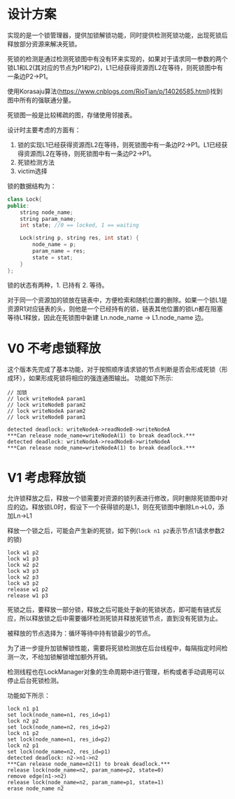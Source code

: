 # 设计方案
实现的是一个锁管理器，提供加锁解锁功能，同时提供检测死锁功能，出现死锁后释放部分资源来解决死锁。

死锁的检测是通过检测死锁图中有没有环来实现的，如果对于请求同一参数的两个锁L1和L2(其对应的节点为P1和P2)，L1已经获得资源而L2在等待，则死锁图中有一条边P2->P1。

使用Korasaju算法(https://www.cnblogs.com/RioTian/p/14026585.html)找到图中所有的强联通分量。

死锁图一般是比较稀疏的图，存储使用邻接表。

设计时主要考虑的方面有：
1. 锁的实现L1已经获得资源而L2在等待，则死锁图中有一条边P2->P1。L1已经获得资源而L2在等待，则死锁图中有一条边P2->P1。
2. 死锁检测方法
3. victim选择

锁的数据结构为：
```c++
class Lock{
public:
    string node_name;
    string param_name;
    int state; //0 == locked, 1 == waiting

    Lock(string p, string res, int stat) {
        node_name = p;
        param_name = res;
        state = stat;
    }
};
```

锁的状态有两种，1. 已持有 2. 等待。

对于同一个资源加的锁放在链表中，方便检索和随机位置的删除。如果一个锁L1是资源R1对应链表的头，则他是一个已经持有的锁，链表其他位置的锁Ln都在阻塞等待L1释放，因此在死锁图中新建 Ln.node_name -> L1.node_name 边。

# V0 不考虑锁释放

这个版本先完成了基本功能，对于按照顺序请求锁的节点判断是否会形成死锁（形成环），如果形成死锁将相应的强连通图输出。
功能如下所示:

```
// 加锁
// lock writeNodeA param1
// lock writeNodeB param2
// lock writeNodeA param2
// lock writeNodeB param1

detected deadlock: writeNodeA->readNodeB->writeNodeA
***Can release node_name=writeNodeA(1) to break deadlock.***
detected deadlock: writeNodeA->readNodeB->writeNodeA
***Can release node_name=writeNodeA(1) to break deadlock.***
```

# V1 考虑释放锁

允许锁释放之后，释放一个锁需要对资源的锁列表进行修改，同时删除死锁图中对应的边。释放锁L0时，假设下一个获得锁的是L1，则在死锁图中删除Ln->L0，添加Ln->L1

释放一个锁之后，可能会产生新的死锁，如下例(`lock n1 p2`表示节点1请求参数2的锁)
```
lock w1 p2
lock w1 p3
lock w2 p2
lock w3 p3
lock w2 p3
lock w3 p2
release w1 p2
release w1 p3
```

死锁之后，要释放一部分锁，释放之后可能处于新的死锁状态，即可能有链式反应，所以释放锁之后中需要循环检测死锁并释放死锁节点，直到没有死锁为止。

被释放的节点选择为：循环等待中持有锁最少的节点。


为了进一步提升加锁解锁性能，需要将死锁检测放在后台线程中，每隔指定时间检测一次，不给加锁解锁增加额外开销。

检测线程也在LockManager对象的生命周期中进行管理，析构或者手动调用可以停止后台死锁检测。

功能如下所示：
```
lock n1 p1
set lock(node_name=n1, res_id=p1)
lock n2 p2
set lock(node_name=n2, res_id=p2)
lock n1 p2
set lock(node_name=n1, res_id=p2)
lock n2 p1
set lock(node_name=n2, res_id=p1)
detected deadlock: n2->n1->n2
***Can release node_name=n2(1) to break deadlock.***
release lock(node_name=n2, param_name=p2, state=0)
remove edge(n1->n2)
release lock(node_name=n2, param_name=p1, state=1)
erase node_name n2
```
